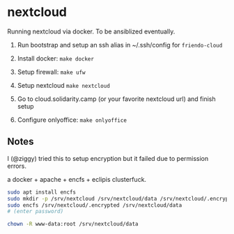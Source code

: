 # nextcloud

Running nextcloud via docker. To be ansiblized eventually.

1) Run bootstrap and setup an ssh alias in ~/.ssh/config for `friendo-cloud`

2) Install docker: `make docker`

3) Setup firewall: `make ufw`

4) Setup nextcloud `make nextcloud`

5) Go to cloud.solidarity.camp (or your favorite nextcloud url) and finish setup

6) Configure onlyoffice: `make onlyoffice`

## Notes

I (@ziggy) tried this to setup encryption but it failed due to permission errors.

a docker + apache + encfs + eclipis clusterfuck.

``` sh
sudo apt install encfs
sudo mkdir -p /srv/nextcloud /srv/nextcloud/data /srv/nextcloud/.encrypted
sudo encfs /srv/nextcloud/.encrypted /srv/nextcloud/data
# (enter password)

chown -R www-data:root /srv/nextcloud/data
```
